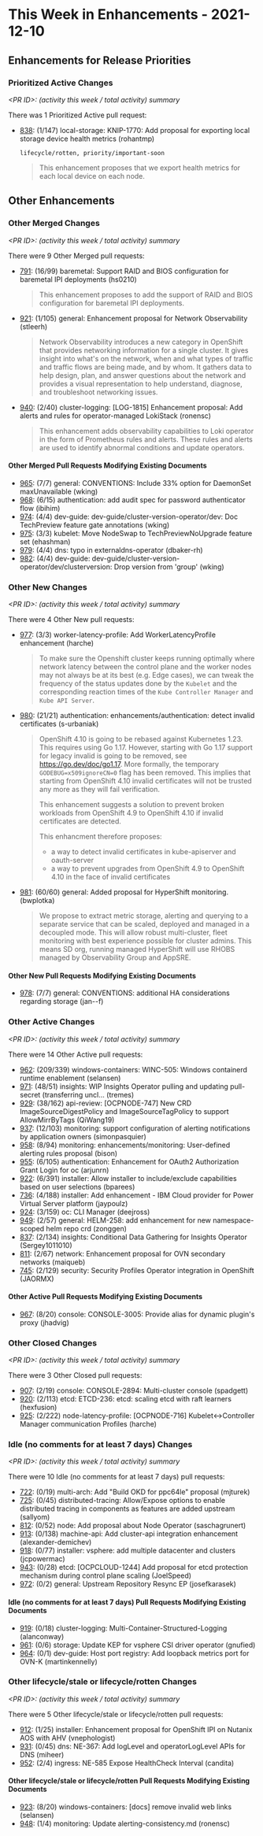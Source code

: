 # This Week in Enhancements - 2021-12-10

## Enhancements for Release Priorities

### Prioritized Active Changes

*&lt;PR ID&gt;: (activity this week / total activity) summary*

There was 1 Prioritized Active pull request:

- [838](https://github.com/openshift/enhancements/pull/838): (1/147) local-storage: KNIP-1770: Add proposal for exporting local storage device health metrics (rohantmp)

  `lifecycle/rotten, priority/important-soon`

  > This enhancement proposes that we export health metrics for each local device on each node.


## Other Enhancements

### Other Merged Changes

*&lt;PR ID&gt;: (activity this week / total activity) summary*

There were 9 Other Merged pull requests:

- [791](https://github.com/openshift/enhancements/pull/791): (16/99) baremetal: Support RAID and BIOS configuration for baremetal IPI deployments (hs0210)

  > This enhancement proposes to add the support of RAID and BIOS configuration for baremetal IPI deployments.

- [921](https://github.com/openshift/enhancements/pull/921): (1/105) general: Enhancement proposal for Network Observability (stleerh)

  > Network Observability introduces a new category in OpenShift that
  > provides networking information for a single cluster.  It gives insight
  > into what's on the network, when and what types of traffic and traffic
  > flows are being made, and by whom.  It gathers data to help design, plan,
  > and answer questions about the network and provides a visual representation
  > to help understand, diagnose, and troubleshoot networking issues.

- [940](https://github.com/openshift/enhancements/pull/940): (2/40) cluster-logging: [LOG-1815] Enhancement proposal: Add alerts and rules for operator-managed LokiStack (ronensc)

  > This enhancement adds observability capabilities to Loki operator in the form of Prometheus rules and alerts.
  > These rules and alerts are used to identify abnormal conditions and update operators.


#### Other Merged Pull Requests Modifying Existing Documents

- [965](https://github.com/openshift/enhancements/pull/965): (7/7) general: CONVENTIONS: Include 33% option for DaemonSet maxUnavailable (wking)
- [968](https://github.com/openshift/enhancements/pull/968): (6/15) authentication: add audit spec for password authenticator flow (ibihim)
- [974](https://github.com/openshift/enhancements/pull/974): (4/4) dev-guide: dev-guide/cluster-version-operator/dev: Doc TechPreview feature gate annotations (wking)
- [975](https://github.com/openshift/enhancements/pull/975): (3/3) kubelet: Move NodeSwap to TechPreviewNoUpgrade feature set (ehashman)
- [979](https://github.com/openshift/enhancements/pull/979): (4/4) dns: typo in externaldns-operator (dbaker-rh)
- [982](https://github.com/openshift/enhancements/pull/982): (4/4) dev-guide: dev-guide/cluster-version-operator/dev/clusterversion: Drop version from 'group' (wking)

### Other New Changes

*&lt;PR ID&gt;: (activity this week / total activity) summary*

There were 4 Other New pull requests:

- [977](https://github.com/openshift/enhancements/pull/977): (3/3) worker-latency-profile: Add WorkerLatencyProfile enhancement (harche)

  > To make sure the Openshift cluster keeps running optimally where network latency between the control plane and the worker nodes may not always be at its best (e.g. Edge cases), we can tweak the frequency of the status updates done by the `Kubelet` and the corresponding reaction times of the `Kube Controller Manager` and `Kube API Server`.

- [980](https://github.com/openshift/enhancements/pull/980): (21/21) authentication: enhancements/authentication: detect invalid certificates (s-urbaniak)

  > OpenShift 4.10 is going to be rebased against Kubernetes 1.23. This requires using Go 1.17.
  > However, starting with Go 1.17 support for legacy invalid is going to be removed, see https://go.dev/doc/go1.17.
  > More formally, the temporary `GODEBUG=x509ignoreCN=0` flag has been removed.
  > This implies that starting from OpenShift 4.10 invalid certificates will not be trusted any more
  > as they will fail verification.
  >
  > This enhancement suggests a solution to prevent broken workloads from OpenShift 4.9 to OpenShift 4.10
  > if invalid certificates are detected.
  >
  > This enhancment therefore proposes:
  > - a way to detect invalid certificates in kube-apiserver and oauth-server
  > - a way to prevent upgrades from OpenShift 4.9 to OpenShift 4.10 in the face of invalid certificates

- [981](https://github.com/openshift/enhancements/pull/981): (60/60) general: Added proposal for HyperShift monitoring. (bwplotka)

  > We propose to extract metric storage, alerting and querying to a separate service that can be scaled, deployed and managed in a decoupled mode. This will allow robust multi-cluster, fleet monitoring with best experience possible for cluster admins. This means SD org, running managed HyperShift will use RHOBS managed by Observability Group and AppSRE.


#### Other New Pull Requests Modifying Existing Documents

- [978](https://github.com/openshift/enhancements/pull/978): (7/7) general: CONVENTIONS: additional HA considerations regarding storage (jan--f)

### Other Active Changes

*&lt;PR ID&gt;: (activity this week / total activity) summary*

There were 14 Other Active pull requests:

- [962](https://github.com/openshift/enhancements/pull/962): (209/339) windows-containers: WINC-505: Windows containerd runtime enablement (selansen)
- [971](https://github.com/openshift/enhancements/pull/971): (48/51) insights: WIP Insights Operator pulling and updating pull-secret (transferring uncl… (tremes)
- [929](https://github.com/openshift/enhancements/pull/929): (38/162) api-review: [OCPNODE-747] New CRD ImageSourceDigestPolicy and ImageSourceTagPolicy to support AllowMirrByTags (QiWang19)
- [937](https://github.com/openshift/enhancements/pull/937): (12/103) monitoring: support configuration of alerting notifications by application owners (simonpasquier)
- [958](https://github.com/openshift/enhancements/pull/958): (8/94) monitoring: enhancements/monitoring: User-defined alerting rules proposal (bison)
- [955](https://github.com/openshift/enhancements/pull/955): (6/105) authentication: Enhancement for OAuth2 Authorization Grant Login for oc (arjunrn)
- [922](https://github.com/openshift/enhancements/pull/922): (6/391) installer: Allow installer to include/exclude capabilities based on user selections (bparees)
- [736](https://github.com/openshift/enhancements/pull/736): (4/188) installer: Add enhancement - IBM Cloud provider for Power Virtual Server platform (jaypoulz)
- [924](https://github.com/openshift/enhancements/pull/924): (3/159) oc: CLI Manager (deejross)
- [949](https://github.com/openshift/enhancements/pull/949): (2/57) general: HELM-258: add enhancement for new namespace-scoped helm repo crd (zonggen)
- [837](https://github.com/openshift/enhancements/pull/837): (2/134) insights: Conditional Data Gathering for Insights Operator (Sergey1011010)
- [811](https://github.com/openshift/enhancements/pull/811): (2/67) network: Enhancement proposal for OVN secondary networks (maiqueb)
- [745](https://github.com/openshift/enhancements/pull/745): (2/129) security: Security Profiles Operator integration in OpenShift (JAORMX)

#### Other Active Pull Requests Modifying Existing Documents

- [967](https://github.com/openshift/enhancements/pull/967): (8/20) console: CONSOLE-3005: Provide alias for dynamic plugin's proxy (jhadvig)

### Other Closed Changes

*&lt;PR ID&gt;: (activity this week / total activity) summary*

There were 3 Other Closed pull requests:

- [907](https://github.com/openshift/enhancements/pull/907): (2/19) console: CONSOLE-2894: Multi-cluster console (spadgett)
- [920](https://github.com/openshift/enhancements/pull/920): (2/113) etcd: ETCD-236: etcd: scaling etcd with raft learners (hexfusion)
- [925](https://github.com/openshift/enhancements/pull/925): (2/222) node-latency-profile: [OCPNODE-716] Kubelet<->Controller Manager communication Profiles (harche)

### Idle (no comments for at least 7 days) Changes

*&lt;PR ID&gt;: (activity this week / total activity) summary*

There were 10 Idle (no comments for at least 7 days) pull requests:

- [722](https://github.com/openshift/enhancements/pull/722): (0/19) multi-arch: Add "Build OKD for ppc64le" proposal (mjturek)
- [725](https://github.com/openshift/enhancements/pull/725): (0/45) distributed-tracing: Allow/Expose options to enable distributed tracing in components as features are added upstream  (sallyom)
- [812](https://github.com/openshift/enhancements/pull/812): (0/52) node: Add proposal about Node Operator (saschagrunert)
- [913](https://github.com/openshift/enhancements/pull/913): (0/138) machine-api: Add cluster-api integration enhancement (alexander-demichev)
- [918](https://github.com/openshift/enhancements/pull/918): (0/77) installer: vsphere: add multiple datacenter and clusters (jcpowermac)
- [943](https://github.com/openshift/enhancements/pull/943): (0/28) etcd: [OCPCLOUD-1244] Add proposal for etcd protection mechanism during control plane scaling (JoelSpeed)
- [972](https://github.com/openshift/enhancements/pull/972): (0/2) general: Upstream Repository Resync EP (josefkarasek)

#### Idle (no comments for at least 7 days) Pull Requests Modifying Existing Documents

- [919](https://github.com/openshift/enhancements/pull/919): (0/18) cluster-logging: Multi-Container-Structured-Logging (alanconway)
- [961](https://github.com/openshift/enhancements/pull/961): (0/6) storage: Update KEP for vsphere CSI driver operator (gnufied)
- [964](https://github.com/openshift/enhancements/pull/964): (0/1) dev-guide: Host port registry: Add loopback metrics port for OVN-K (martinkennelly)

### Other lifecycle/stale or lifecycle/rotten Changes

*&lt;PR ID&gt;: (activity this week / total activity) summary*

There were 5 Other lifecycle/stale or lifecycle/rotten pull requests:

- [912](https://github.com/openshift/enhancements/pull/912): (1/25) installer: Enhancement proposal for OpenShift IPI on Nutanix AOS with AHV (vnephologist)
- [931](https://github.com/openshift/enhancements/pull/931): (0/45) dns: NE-367: Add logLevel and operatorLogLevel APIs for DNS  (miheer)
- [952](https://github.com/openshift/enhancements/pull/952): (2/4) ingress: NE-585 Expose HealthCheck Interval (candita)

#### Other lifecycle/stale or lifecycle/rotten Pull Requests Modifying Existing Documents

- [923](https://github.com/openshift/enhancements/pull/923): (8/20) windows-containers:  [docs] remove invalid web links (selansen)
- [948](https://github.com/openshift/enhancements/pull/948): (1/4) monitoring: Update alerting-consistency.md (ronensc)
